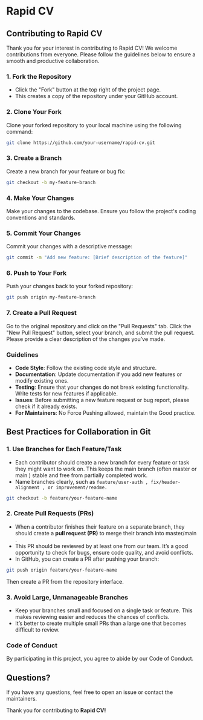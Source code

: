 
# Rapid CV
## Contributing to Rapid CV

Thank you for your interest in contributing to Rapid CV! We welcome contributions from everyone. Please follow the guidelines below to ensure a smooth and productive collaboration.

### 1. Fork the Repository
* Click the "Fork" button at the top right of the project page.
* This creates a copy of the repository under your GitHub account.

### 2. Clone Your Fork
Clone your forked repository to your local machine using the following command:
```bash
git clone https://github.com/your-username/rapid-cv.git
```

### 3. Create a Branch
Create a new branch for your feature or bug fix:
```bash
git checkout -b my-feature-branch
```

### 4. Make Your Changes
Make your changes to the codebase. Ensure you follow the project's coding conventions and standards.

### 5. Commit Your Changes
Commit your changes with a descriptive message:
```bash
git commit -m "Add new feature: [Brief description of the feature]"
```

### 6. Push to Your Fork
Push your changes back to your forked repository:
```bash
git push origin my-feature-branch
```

### 7. Create a Pull Request
Go to the original repository and click on the "Pull Requests" tab. Click the "New Pull Request" button, select your branch, and submit the pull request. Please provide a clear description of the changes you’ve made.

### Guidelines
* __Code Style__: Follow the existing code style and structure.
* __Documentation__: Update documentation if you add new features or modify existing ones.
* __Testing__: Ensure that your changes do not break existing functionality. Write tests for new features if applicable.
* __Issues__: Before submitting a new feature request or bug report, please check if it already exists.
* __For Maintainers__: No Force Pushing allowed, maintain the Good practice.

## Best Practices for Collaboration in Git
### 1. Use Branches for Each Feature/Task
* Each contributor should create a new branch for every feature or task they might want to work on.
This keeps the main branch (often master or main ) stable and free from partially completed
work.
* Name branches clearly, such as ```feature/user-auth , fix/header-alignment , or
improvement/readme.```
```bash
git checkout -b feature/your-feature-name
```
### 2. Create Pull Requests (PRs)
* When a contributor finishes their feature on a separate branch, they should create a __pull
request (PR)__ to merge their branch into master/main .
* This PR should be reviewed by at least one from our team. It’s a good opportunity to
check for bugs, ensure code quality, and avoid conflicts.
* In GitHub, you can create a PR after pushing your branch:
```bash
git push origin feature/your-feature-name
```
Then create a PR from the repository interface.

### 3. Avoid Large, Unmanageable Branches
* Keep your branches small and focused on a single task or feature. This makes reviewing
easier and reduces the chances of conflicts.
* It’s better to create multiple small PRs than a large one that becomes difficult to review.

### Code of Conduct
By participating in this project, you agree to abide by our Code of Conduct.

## Questions?
If you have any questions, feel free to open an issue or contact the maintainers.

Thank you for contributing to __Rapid CV!__
